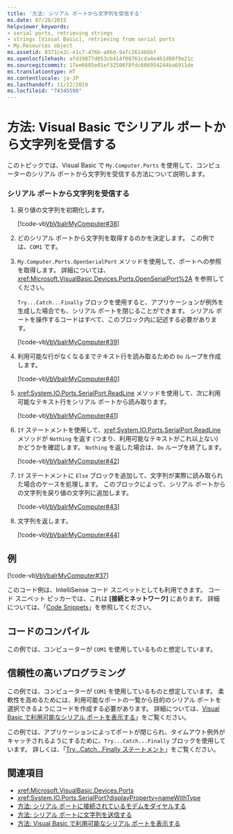 ```yaml
---
title: '方法: シリアル ポートから文字列を受信する'
ms.date: 07/20/2015
helpviewer_keywords:
- serial ports, retrieving strings
- strings [Visual Basic], retrieving from serial ports
- My.Resources object
ms.assetid: 8371ce2c-e1c7-476b-a86d-9afc2614b6b7
ms.openlocfilehash: afd19877d053cb414f08761cda4e461d88f9e21c
ms.sourcegitcommit: 17ee6605e01ef32506f8fdc686954244ba6911de
ms.translationtype: HT
ms.contentlocale: ja-JP
ms.lasthandoff: 11/22/2019
ms.locfileid: "74345598"
---
```

# <a name="how-to-receive-strings-from-serial-ports-in-visual-basic"></a>方法: Visual Basic でシリアル ポートから文字列を受信する

このトピックでは、Visual Basic で `My.Computer.Ports` を使用して、コンピューターのシリアル ポートから文字列を受信する方法について説明します。  
  
### <a name="to-receive-strings-from-the-serial-port"></a>シリアル ポートから文字列を受信する  
  
1. 戻り値の文字列を初期化します。  
  
     [!code-vb[VbVbalrMyComputer#38](~/samples/snippets/visualbasic/VS_Snippets_VBCSharp/VbVbalrMyComputer/VB/Class2.vb#38)]  
  
2. どのシリアル ポートから文字列を取得するのかを決定します。 この例では、`COM1` です。  
  
3. `My.Computer.Ports.OpenSerialPort` メソッドを使用して、ポートへの参照を取得します。 詳細については、<xref:Microsoft.VisualBasic.Devices.Ports.OpenSerialPort%2A> を参照してください。  
  
     `Try...Catch...Finally` ブロックを使用すると、アプリケーションが例外を生成した場合でも、シリアル ポートを閉じることができます。 シリアル ポートを操作するコードはすべて、このブロック内に記述する必要があります。  
  
     [!code-vb[VbVbalrMyComputer#39](~/samples/snippets/visualbasic/VS_Snippets_VBCSharp/VbVbalrMyComputer/VB/Class2.vb#39)]  
  
4. 利用可能な行がなくなるまでテキスト行を読み取るための `Do` ループを作成します。  
  
     [!code-vb[VbVbalrMyComputer#40](~/samples/snippets/visualbasic/VS_Snippets_VBCSharp/VbVbalrMyComputer/VB/Class2.vb#40)]  
  
5. <xref:System.IO.Ports.SerialPort.ReadLine> メソッドを使用して、次に利用可能なテキスト行をシリアル ポートから読み取ります。  
  
     [!code-vb[VbVbalrMyComputer#41](~/samples/snippets/visualbasic/VS_Snippets_VBCSharp/VbVbalrMyComputer/VB/Class2.vb#41)]  
  
6. `If` ステートメントを使用して、<xref:System.IO.Ports.SerialPort.ReadLine> メソッドが `Nothing` を返す (つまり、利用可能なテキストがこれ以上ない) かどうかを確認します。 `Nothing` を返した場合は、`Do` ループを終了します。  
  
     [!code-vb[VbVbalrMyComputer#42](~/samples/snippets/visualbasic/VS_Snippets_VBCSharp/VbVbalrMyComputer/VB/Class2.vb#42)]  
  
7. `If` ステートメントに `Else` ブロックを追加して、文字列が実際に読み取られた場合のケースを処理します。 このブロックによって、シリアル ポートからの文字列を戻り値の文字列に追加します。  
  
     [!code-vb[VbVbalrMyComputer#43](~/samples/snippets/visualbasic/VS_Snippets_VBCSharp/VbVbalrMyComputer/VB/Class2.vb#43)]  
  
8. 文字列を返します。  
  
     [!code-vb[VbVbalrMyComputer#44](~/samples/snippets/visualbasic/VS_Snippets_VBCSharp/VbVbalrMyComputer/VB/Class2.vb#44)]  
  
## <a name="example"></a>例  

 [!code-vb[VbVbalrMyComputer#37](~/samples/snippets/visualbasic/VS_Snippets_VBCSharp/VbVbalrMyComputer/VB/Class2.vb#37)]  
  
 このコード例は、IntelliSense コード スニペットとしても利用できます。 コード スニペット ピッカーでは、これは **[接続とネットワーク]** にあります。 詳細については、「[Code Snippets](/visualstudio/ide/code-snippets)」を参照してください。  
  
## <a name="compiling-the-code"></a>コードのコンパイル  

 この例では、コンピューターが `COM1` を使用しているものと想定しています。  
  
## <a name="robust-programming"></a>信頼性の高いプログラミング  

 この例では、コンピューターが `COM1` を使用しているものと想定しています。 柔軟性を高めるためには、利用可能なポートの一覧から目的のシリアル ポートを選択できるようにコードを作成する必要があります。 詳細については、[Visual Basic で利用可能なシリアル ポートを表示する](../../../../visual-basic/developing-apps/programming/computer-resources/how-to-show-available-serial-ports.md)」をご覧ください。  
  
 この例では、アプリケーションによってポートが閉じられ、タイムアウト例外がキャッチされるようにするために、`Try...Catch...Finally` ブロックを使用しています。 詳しくは、「[Try...Catch...Finally ステートメント](../../../../visual-basic/language-reference/statements/try-catch-finally-statement.md)」をご覧ください。  
  
## <a name="see-also"></a>関連項目

- <xref:Microsoft.VisualBasic.Devices.Ports>
- <xref:System.IO.Ports.SerialPort?displayProperty=nameWithType>
- [方法: シリアル ポートに接続されているモデムをダイヤルする](../../../../visual-basic/developing-apps/programming/computer-resources/how-to-dial-modems-attached-to-serial-ports.md)
- [方法: シリアル ポートに文字列を送信する](../../../../visual-basic/developing-apps/programming/computer-resources/how-to-send-strings-to-serial-ports.md)
- [方法: Visual Basic で利用可能なシリアル ポートを表示する](../../../../visual-basic/developing-apps/programming/computer-resources/how-to-show-available-serial-ports.md)
